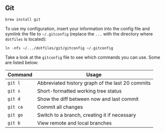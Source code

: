 ## Git

`brew install git`

To use my configuration, insert your information into the config file and
symlink the file to `~/.gitconfig` (replace the `...` with the directory where
`dotfiles` is located):
```
ln -nfs ~/.../dotfiles/git/gitconfig ~/.gitconfig
```

Take a look at the `gitconfig` file to see which commands you can use. Some are
listed below:

|Command|Usage|
|-------|-----|
|`git l`|Abbreviated history graph of the last 20 commits|
|`git s`|Short-formatted working tree status|
|`git d`|Show the diff between now and last commit|
|`git ca`|Commit all changes|
|`git go`|Switch to a branch, creating it if necessary|
|`git b`|View remote and local branches|
